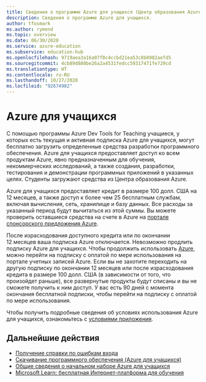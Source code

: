 ```yaml
---
title: Сведения о программе Azure для учащихся (Центр образования Azure)
description: Сведения о программе Azure для учащихся.
author: tfosmark
ms.author: rymend
ms.topic: overview
ms.date: 06/30/2020
ms.service: azure-education
ms.subservice: education-hub
ms.openlocfilehash: 9719aea3a16a07f8c4ccbd21ea53c8b8982aefd5
ms.sourcegitcommit: 4cb89d880be26a2a4531fedcc59317471fe729cd
ms.translationtype: HT
ms.contentlocale: ru-RU
ms.lasthandoff: 10/27/2020
ms.locfileid: "92674982"
---
```

# <a name="azure-for-students"></a>Azure для учащихся

С помощью программы Azure Dev Tools for Teaching учащиеся, у которых есть текущая и активная подписка Azure для учащихся, могут бесплатно загрузить определенные средства разработки программного обеспечения. Azure для учащихся предоставляет доступ ко всем продуктам Azure, явно предназначенным для обучения, некоммерческих исследований, а также создания, разработки, тестирования и демонстрации программных приложений в указанных целях. Студенты загружают средства из Центра образования Azure.

Azure для учащихся предоставляет кредит в размере 100 долл. США на 12 месяцев, а также доступ к более чем 25 бесплатным службам, включая вычисления, сеть, хранилище и базу данных. Все расходы за указанный период будут вычитаться из этой суммы. Вы можете проверить оставшиеся средства на счете в Azure на [портале спонсорского предложения Azure](https://www.microsoftazuresponsorships.com/).

После израсходования доступного кредита или по окончании 12 месяцев ваша подписка Azure отключается. Невозможно продлить подписку Azure для учащихся. Чтобы продолжить использовать [Azure](https://account.azure.com/), можно перейти на подписку с оплатой по мере использования на портале учетных записей Azure. Если вы не захотите переходить на другую подписку по окончании 12 месяцев или после израсходования кредита в размере 100 долл. США (в зависимости от того, что произойдет раньше), все развернутые продукты будут списаны и вы не сможете получить к ним доступ. У вас есть 90 дней с момента окончания бесплатной подписки, чтобы перейти на подписку с оплатой по мере использования.

Чтобы получить подробные сведения об условиях использования Azure для учащихся, ознакомьтесь с [условиями приложения](https://azure.microsoft.com/offers/ms-azr-0170p/).


## <a name="next-steps"></a>Дальнейшие действия
- [Получение справки по ошибкам входа](troubleshoot-login.md)
- [Скачивание программного обеспечения (Azure для учащихся)](download-software.md)
- [Общие сведения о начальном наборе Azure для учащихся](azure-students-starter-program.md)
- [Microsoft Learn: бесплатная Интернет-платформа для обучения](/learn/)